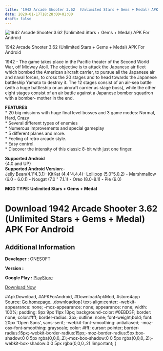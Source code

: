 ```yaml
---
title: '1942 Arcade Shooter 3.62  (Unlimited Stars + Gems + Medal) APK For Android'
date: 2020-01-17T18:28:00+01:00
draft: false
---
```


![1942 Arcade Shooter 3.62  (Unlimited Stars + Gems + Medal) APK For Android](https://i1.wp.com/apkhome.net/wp-content/uploads/2020/01/1942-Arcade-Shooter-3.62--Unlimited-Stars-Gems-Medal.png "1942 Arcade Shooter 3.62  (Unlimited Stars + Gems + Medal) APK For Android")

  

1942 Arcade Shooter 3.62  (Unlimited Stars + Gems + Medal) APK For Android

1942 - The game takes place in the Pacific theater of the Second World War, off Midway Atoll. The objective is to attack the Japanese air fleet which bombed the American aircraft carrier, to pursue all the Japanese air and naval forces, to cross the 20 stages and to head towards the Japanese battleship Yamato to destroy it. The 12 stages consist of an air-sea battle (with a huge battleship or an aircraft carrier as stage boss), while the other eight stages consist of an air battle against a Japanese bomber squadron with a bomber- mother in the end.

**FEATURES**  
\* 20 big missions with huge final level bosses and 3 game modes: Normal, Hard, Crazy  
\* Several different types of enemies  
\* Numerous improvements and special gameplay  
\* 5 different planes and more.  
\* Feeling of retro arcade style.  
\* Easy control.  
\* Discover the intensity of this classic 8-bit with just one finger.

**Supported Android**  
{4.0 and UP}  
**Supported Android Version**:-  
Jelly Bean(4.1"4.3.1)- KitKat (4.4"4.4.4)- Lollipop (5.0"5.0.2) - Marshmallow (6.0 - 6.0.1) - Nougat (7.0 " 7.1.1) - Oreo (8.0-8.1) - Pie (9.0)

**MOD TYPE: Unlimited Stars + Gems + Medal**

Download 1942 Arcade Shooter 3.62  (Unlimited Stars + Gems + Medal) APK For Android
=======================================================================================

Additional Information
----------------------

**Developer :** ONESOFT

**Version :**

**Google Play :** [PlayStore](https://play.google.com/store/apps/details?id=com.os.wars.squadron)

  

[Download Now](https://store4app.co/post/1942-arcade-shooter-3-62-od-unlimited-stars-gems-medal-apk-for-android_1579281916)

  
#ApkDownload, #APKForAndroid, #DownloadApkMod, #store4app  
Source: [Go homepage.](https://store4app.co/post/1942-arcade-shooter-3-62-od-unlimited-stars-gems-medal-apk-for-android_1579281916) .downloadtop{ text-align:center; -webkit-appearance: none; -moz-appearance: none; appearance: none; width: 100%; padding: 9px 9px 11px 13px; background-color: #0EBD3F; border: none; color:#fff; border-radius: 3px; outline: none; font-weight;bold; font: 20px 'Open Sans', sans-serif; -webkit-font-smoothing: antialiased; -moz-osx-font-smoothing: grayscale; color: #fff; cursor: pointer; border-radius:15px;-webkit-border-radius:15px;-moz-border-radius:5px;box-shadow:0 0 5px rgba(0,0,0,.2);-moz-box-shadow:0 0 5px rgba(0,0,0,.2);-webkit-box-shadow:0 0 5px rgba(0,0,0,.2) !important; }